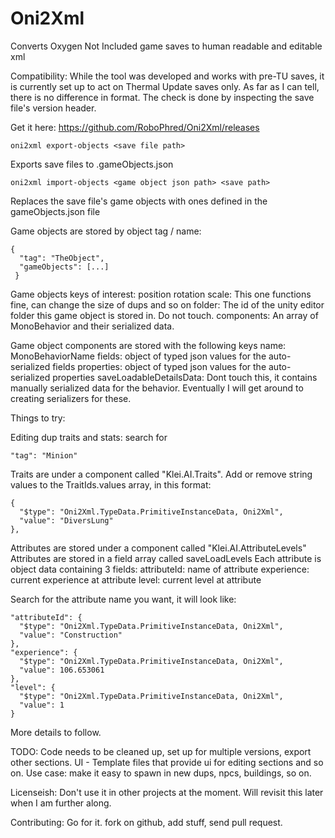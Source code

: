 # Oni2Xml
Converts Oxygen Not Included game saves to human readable and editable xml

Compatibility:
While the tool was developed and works with pre-TU saves, it is currently set up to act on Thermal Update saves only.
As far as I can tell, there is no difference in format.  The check is done by inspecting the save file's version header.


Get it here: https://github.com/RoboPhred/Oni2Xml/releases


```
oni2xml export-objects <save file path>
```
Exports save files to <save-name>.gameObjects.json

```
oni2xml import-objects <game object json path> <save path>
```
Replaces the save file's game objects with ones defined in the gameObjects.json file


Game objects are stored by object tag / name:
```
{
  "tag": "TheObject",
  "gameObjects": [...]
 }
```
Game objects keys of interest:
position
rotation
scale: This one functions fine, can change the size of dups and so on
folder: The id of the unity editor folder this game object is stored in.  Do not touch.
components: An array of MonoBehavior and their serialized data.

Game object components are stored with the following keys
name: MonoBehaviorName
fields: object of typed json values for the auto-serialized fields
properties: object of typed json values for the auto-serialized properties
saveLoadableDetailsData: Dont touch this, it contains manually serialized data for the behavior.  Eventually I will get around to creating serializers for these.


Things to try:

Editing dup traits and stats:
search for
```
"tag": "Minion"
```

Traits are under a component called "Klei.AI.Traits".
Add or remove string values to the TraitIds.values array, in this format:
```
{
  "$type": "Oni2Xml.TypeData.PrimitiveInstanceData, Oni2Xml",
  "value": "DiversLung"
},
```


Attributes are stored under a component called "Klei.AI.AttributeLevels"
Attributes are stored in a field array called saveLoadLevels
Each attribute is object data containing 3 fields:
attributeId: name of attribute
experience: current experience at attribute
level: current level at attribute

Search for the attribute name you want, it will look like:
```
"attributeId": {
  "$type": "Oni2Xml.TypeData.PrimitiveInstanceData, Oni2Xml",
  "value": "Construction"
},
"experience": {
  "$type": "Oni2Xml.TypeData.PrimitiveInstanceData, Oni2Xml",
  "value": 106.653061
},
"level": {
  "$type": "Oni2Xml.TypeData.PrimitiveInstanceData, Oni2Xml",
  "value": 1
}
```



More details to follow.

TODO:
Code needs to be cleaned up, set up for multiple versions, export other sections.
UI - Template files that provide ui for editing sections and so on.  Use case: make it easy to spawn in new dups, npcs, buildings, so on.


Licenseish:
Don't use it in other projects at the moment.  Will revisit this later when I am further along.

Contributing:
Go for it.  fork on github, add stuff, send pull request.
